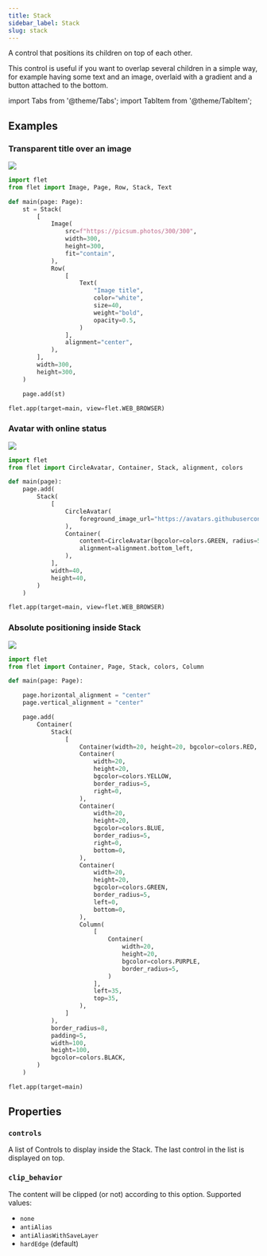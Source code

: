 ```yaml
---
title: Stack
sidebar_label: Stack
slug: stack
---
```


A control that positions its children on top of each other.

This control is useful if you want to overlap several children in a simple way, for example having some text and an image, overlaid with a gradient and a button attached to the bottom.

import Tabs from '@theme/Tabs';
import TabItem from '@theme/TabItem';

## Examples

### Transparent title over an image

<img src="/img/docs/controls/stack/image-title.png" className="screenshot-50" />

<Tabs groupId="language">
  <TabItem value="python" label="Python" default>

```python
import flet
from flet import Image, Page, Row, Stack, Text

def main(page: Page):
    st = Stack(
        [
            Image(
                src=f"https://picsum.photos/300/300",
                width=300,
                height=300,
                fit="contain",
            ),
            Row(
                [
                    Text(
                        "Image title",
                        color="white",
                        size=40,
                        weight="bold",
                        opacity=0.5,
                    )
                ],
                alignment="center",
            ),
        ],
        width=300,
        height=300,
    )

    page.add(st)

flet.app(target=main, view=flet.WEB_BROWSER)
```

  </TabItem>
</Tabs>

### Avatar with online status

<img src="/img/docs/controls/stack/avatar-with-status.png" className="screenshot-10"/>

<Tabs groupId="language">
  <TabItem value="python" label="Python" default>

```python
import flet
from flet import CircleAvatar, Container, Stack, alignment, colors

def main(page):
    page.add(
        Stack(
            [
                CircleAvatar(
                    foreground_image_url="https://avatars.githubusercontent.com/u/5041459?s=88&v=4"
                ),
                Container(
                    content=CircleAvatar(bgcolor=colors.GREEN, radius=5),
                    alignment=alignment.bottom_left,
                ),
            ],
            width=40,
            height=40,
        )
    )

flet.app(target=main, view=flet.WEB_BROWSER)
```

  </TabItem>
</Tabs>

### Absolute positioning inside Stack

<img src="/img/docs/controls/stack/absolute-positioned.png" className="screenshot-50"/>

<Tabs groupId="language">
  <TabItem value="python" label="Python" default>

```python
import flet
from flet import Container, Page, Stack, colors, Column

def main(page: Page):

    page.horizontal_alignment = "center"
    page.vertical_alignment = "center"

    page.add(
        Container(
            Stack(
                [
                    Container(width=20, height=20, bgcolor=colors.RED, border_radius=5),
                    Container(
                        width=20,
                        height=20,
                        bgcolor=colors.YELLOW,
                        border_radius=5,
                        right=0,
                    ),
                    Container(
                        width=20,
                        height=20,
                        bgcolor=colors.BLUE,
                        border_radius=5,
                        right=0,
                        bottom=0,
                    ),
                    Container(
                        width=20,
                        height=20,
                        bgcolor=colors.GREEN,
                        border_radius=5,
                        left=0,
                        bottom=0,
                    ),
                    Column(
                        [
                            Container(
                                width=20,
                                height=20,
                                bgcolor=colors.PURPLE,
                                border_radius=5,
                            )
                        ],
                        left=35,
                        top=35,
                    ),
                ]
            ),
            border_radius=8,
            padding=5,
            width=100,
            height=100,
            bgcolor=colors.BLACK,
        )
    )

flet.app(target=main)
```

  </TabItem>
</Tabs>

## Properties

### `controls`

A list of Controls to display inside the Stack. The last control in the list is displayed on top.

### `clip_behavior`

The content will be clipped (or not) according to this option. Supported values:

* `none`
* `antiAlias`
* `antiAliasWithSaveLayer`
* `hardEdge` (default)